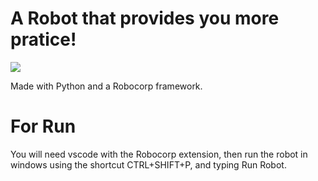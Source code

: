 # A Robot that provides you more pratice!
![](https://encrypted-tbn0.gstatic.com/images?q=tbn:ANd9GcS9VMqW3dOaLF38soLFasgBuUJsfJG0ucKZRG9BxwHROQ&s)

Made with Python and a Robocorp framework.

# For Run
You will need vscode with the Robocorp extension, then run the robot in windows using the shortcut CTRL+SHIFT+P, and typing Run Robot.
